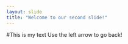 ```yaml
---
layout: slide
title: "Welcome to our second slide!"
---
```

#This is my text
Use the left arrow to go back!
